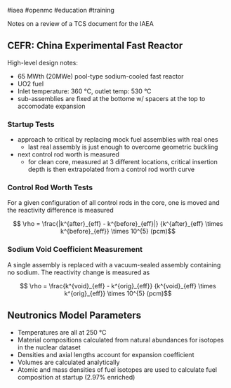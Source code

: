 #iaea #openmc #education #training

Notes on a review of a TCS document for the IAEA

## CEFR: China Experimental Fast Reactor

High-level design notes:
 - 65 MWth (20MWe) pool-type sodium-cooled fast reactor
 - UO2 fuel
- Inlet temperature: 360 °C, outlet temp: 530 °C
- sub-assemblies are fixed at the bottome w/ spacers at the top to accomodate expansion

### Startup Tests
- approach to critical by replacing mock fuel assemblies with real ones
	- last real assembly is just enough to overcome geometric buckling
- next control rod worth is measured
	- for clean core, measured at 3 different locations, critical insertion depth is then extrapolated from a control rod worth curve

### Control Rod Worth Tests
For a given configuration of all control rods in the core, one is moved and the reactivity difference is measured

$$ \rho = \frac{|k^{after}_{eff} - k^{before}_{eff}|}
{k^{after}_{eff} \times k^{before}_{eff}} \times 10^{5} (pcm)$$

### Sodium Void Coefficient Measurement
 A single assembly is replaced with a vacuum-sealed assembly containing no sodium. The reactivity change is measured as

$$ \rho = \frac{k^{void}_{eff} - k^{orig}_{eff}}
{k^{void}_{eff} \times k^{orig}_{eff}} \times 10^{5} (pcm)$$
## Neutronics Model Parameters
- Temperatures are all at 250 °C
- Material compositions calculated from natural abundances for isotopes in the nuclear dataset
- Densities and axial lengths account for expansion coefficient
- Volumes are calculated analytically
- Atomic and mass densities of fuel isotopes are used to calculate fuel composition at startup (2.97% enriched)
